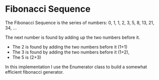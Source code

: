 # Fibonacci Sequence

The Fibonacci Sequence is the series of numbers:
0, 1, 1, 2, 3, 5, 8, 13, 21, 34, ...

The next number is found by adding up the two numbers before it.

* The 2 is found by adding the two numbers before it (1+1)
* The 3 is found by adding the two numbers before it (1+2),
* The 5 is (2+3)

In this implementation I use the Enumerator class to build a somewhat efficient fibonacci generator.
